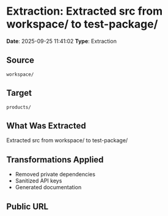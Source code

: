 # Extraction: Extracted src from workspace/ to test-package/

**Date**: 2025-09-25 11:41:02
**Type**: Extraction

## Source
`workspace/`

## Target
`products/`

## What Was Extracted
Extracted src from workspace/ to test-package/

## Transformations Applied
- Removed private dependencies
- Sanitized API keys
- Generated documentation

## Public URL

